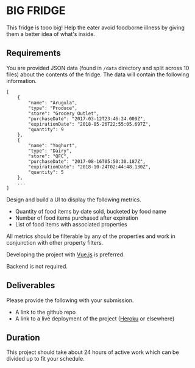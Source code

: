 # BIG FRIDGE
This fridge is tooo big! Help the eater avoid foodborne illness by giving them a better idea of what's inside.

## Requirements
You are provided JSON data (found in `/data` directory and split across 10 files) about the contents of the fridge. The data will contain the following information.

```
[
    {
        "name": "Arugula",
        "type": "Produce",
        "store": "Grocery Outlet",
        "purchaseDate": "2017-03-12T23:46:24.009Z",
        "expirationDate": "2018-05-26T22:55:05.697Z",
        "quantity": 9
    },
    {
        "name": "Yoghurt",
        "type": "Dairy",
        "store": "QFC",
        "purchaseDate": "2017-08-16T05:50:30.187Z",
        "expirationDate": "2018-10-24T02:44:48.130Z",
        "quantity": 5
    },
    ...
]
```

Design and build a UI to display the following metrics.
- Quantity of food items by date sold, bucketed by food name
- Number of food items purchased after expiration
- List of food items with associated properties

All metrics should be filterable by any of the properties and work in conjunction with other property filters.

Developing the project with [Vue.js](https://vuejs.org/) is preferred.

Backend is not required.

## Deliverables
Please provide the following with your submission.
- A link to the github repo
- A link to a live deployment of the project ([Heroku](https://www.heroku.com/) or elsewhere)

## Duration
This project should take about 24 hours of active work  which can be divided up to fit your schedule.
